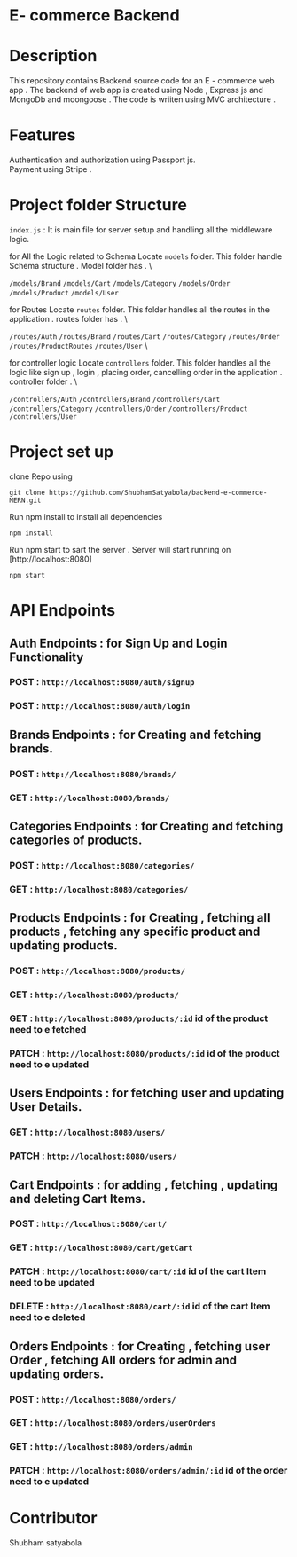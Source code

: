 # E- commerce Backend

# Description

This repository contains Backend source code for an E - commerce web app . The backend of web app is created using Node , Express js and MongoDb and moongoose . The code is wriiten using MVC architecture .

# Features
Authentication and authorization using Passport js. \
Payment using Stripe .


# Project folder Structure
`index.js` : It is main file for server setup and handling all the middleware logic.

for All the Logic related to Schema  Locate `models` folder. This folder handle Schema structure . Model folder has . \

`/models/Brand` 
`/models/Cart`
`/models/Category`
`/models/Order`
`/models/Product`
`/models/User`

for Routes Locate `routes` folder. This folder handles all the routes in the application . routes folder has . \

`/routes/Auth`
`/routes/Brand` 
`/routes/Cart`
`/routes/Category`
`/routes/Order`
`/routes/ProductRoutes`
`/routes/User` \

for controller logic Locate `controllers` folder. This folder handles all the logic like sign up , login , placing order, cancelling order  in the application . controller folder . \

`/controllers/Auth`
`/controllers/Brand` 
`/controllers/Cart`
`/controllers/Category`
`/controllers/Order`
`/controllers/Product`
`/controllers/User`



# Project set up
clone Repo using
 ```
git clone https://github.com/ShubhamSatyabola/backend-e-commerce-MERN.git
```
Run npm install to install all dependencies
```
npm install
```
Run npm start to sart the server . Server will start running on [http://localhost:8080]
```
npm start
```

# API Endpoints
## Auth Endpoints : for Sign Up and Login Functionality
### POST : `http://localhost:8080/auth/signup` 
### POST : `http://localhost:8080/auth/login`
## Brands Endpoints : for Creating and fetching brands.
### POST : `http://localhost:8080/brands/` 
### GET : `http://localhost:8080/brands/`
## Categories Endpoints : for Creating and fetching categories of products.
### POST : `http://localhost:8080/categories/` 
### GET : `http://localhost:8080/categories/`
## Products Endpoints : for Creating , fetching all products , fetching any specific product and updating products.
### POST : `http://localhost:8080/products/` 
### GET : `http://localhost:8080/products/`
### GET : `http://localhost:8080/products/:id` id of the product need to e fetched
### PATCH : `http://localhost:8080/products/:id` id of the product need to e updated
## Users Endpoints : for fetching user and updating User Details. 
### GET : `http://localhost:8080/users/`
### PATCH : `http://localhost:8080/users/`
## Cart Endpoints : for adding , fetching , updating and deleting Cart Items. 
### POST : `http://localhost:8080/cart/` 
### GET : `http://localhost:8080/cart/getCart`
### PATCH : `http://localhost:8080/cart/:id` id of the cart Item  need to be updated
### DELETE : `http://localhost:8080/cart/:id` id of the cart Item  need to e deleted
## Orders Endpoints : for Creating , fetching user Order , fetching All orders for admin and updating orders.
### POST : `http://localhost:8080/orders/` 
### GET : `http://localhost:8080/orders/userOrders`
### GET : `http://localhost:8080/orders/admin` 
### PATCH : `http://localhost:8080/orders/admin/:id` id of the order need to e updated



# Contributor
Shubham satyabola



